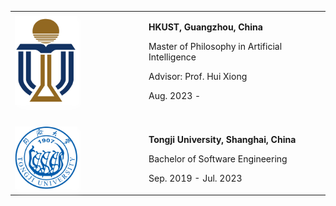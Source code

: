 <table id="tbPublications" width="100%">
    <tbody>
    <tr>
        <td width="200">
            <img src="assets/img/logo_hkust.png" width="100px" style="box-shadow: 4px 4px 8px #ffffff">    
        </td>
        <td>
            <p><b>HKUST, Guangzhou, China</b></p>
            <p>Master of Philosophy in Artificial Intelligence</p>
            <p>Advisor: Prof. Hui Xiong</p>
            <p>Aug. 2023 - </p>
        </td>
    </tr>
    <tr height="20"><td colspan="2"></td></tr>
    <tr>
        <td width="200">
            <img src="assets/img/logo_tongji.png" width="100px" style="box-shadow: 4px 4px 8px #ffffff">
        </td>             
        <td>
            <p><b>Tongji University, Shanghai, China</b></p>
            <p>Bachelor of Software Engineering</p>
            <p>Sep. 2019 - Jul. 2023</p>
        </td>
    </tr>
    </tbody>
</table>